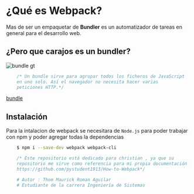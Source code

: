 # **¿Qué es Webpack?**

Mas de ser un empaquetar de **Bundler** es un automatizador de tareas en general para el desarrollo web.

## **¿Pero que carajos es un bundler?**

![bundle](https://www.arquitecturajava.com/wp-content/uploads/JavaScriptBundleBrowserifyDiagram.png)
gt

```javascript
    /* Un bundle sirve para agrupar todos los ficheros de JavaScript
    en uno solo. Así el navegador no necesita hacer varias
    peticiones HTTP.*/
```

[bundle](https://www.arquitecturajava.com/que-es-un-javascript-bundle/)

## **Instalación**

Para la intalacion de webpack se necesitara de `Node.js` para poder trabajar con npm y poder agregar todas la dependencias

```sh
    $ npm i --save-dev webpack webpack-cli
```

```javascript
    /* Este repositorio está dedicado para christian , ya que su
    repositorio me sirve como referencia para mi propia documentación
    https://github.com/pystudent1913/How-to-Webpack*/
```

```python
    # Autor : Thom Maurick Roman Aguilar
    # Estudiante de la carrera Ingeniería de Sistemas
```